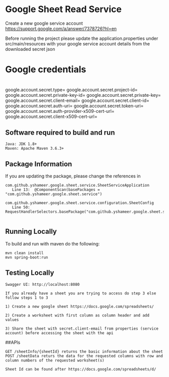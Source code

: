 
# Google Sheet Read Service

Create a new google service account
https://support.google.com/a/answer/7378726?hl=en

Before running the project please update the application.properties under src/main/resources with your google service account details from the downloaded secret json

#
# Google credentials
#
google.account.secret.type=
google.account.secret.project-id=
google.account.secret.private-key-id=
google.account.secret.private-key=
google.account.secret.client-email=
google.account.secret.client-id=
google.account.secret.auth-uri=
google.account.secret.token-uri=
google.account.secret.auth-provider-x509-cert-url=
google.account.secret.client-x509-cert-url=


## Software required to build and run
```
Java: JDK 1.8+
Maven: Apache Maven 3.6.3+
```
## Package Information
If you are updating the package, please change the references in
```
com.github.yshameer.google.sheet.service.SheetServiceApplication
   Line 13:  @ComponentScan(basePackages = "com.github.yshameer.google.sheet.service")

com.github.yshameer.google.sheet.service.configuration.SheetConfig
   Line 50: RequestHandlerSelectors.basePackage("com.github.yshameer.google.sheet.service.api")
   
```

## Running Locally

To build and run with maven do the following:

```
mvn clean install
mvn spring-boot:run
```

## Testing Locally
```Swagger UI: http://localhost:8080```

```
If you already have a sheet you are trying to access do step 3 else follow steps 1 to 3

1) Create a new google sheet https://docs.google.com/spreadsheets/

2) Create a worksheet with first column as column header and add values 

3) Share the sheet with secret.client-email from properties (service account) before accessing the sheet with the api

```


##APIs
```
GET /sheetInfo/{sheetId} returns the basic information about the sheet
POST /sheetData returs the data for the requested columns with row and column numbers of the requested worksheet(s)

Sheet Id can be found after https://docs.google.com/spreadsheets/d/
```
